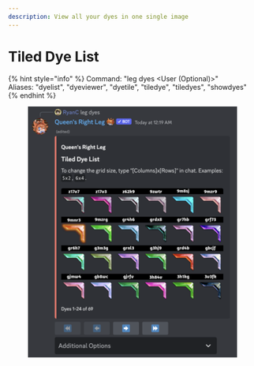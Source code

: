 ```yaml
---
description: View all your dyes in one single image
---
```


# Tiled Dye List

{% hint style="info" %}
Command: "leg dyes \<User (Optional)>"\
Aliases: "dyelist", "dyeviewer", "dyetile", "tiledye", "tiledyes", "showdyes"
{% endhint %}

<figure><img src="../../.gitbook/assets/image (2).png" alt=""><figcaption></figcaption></figure>
